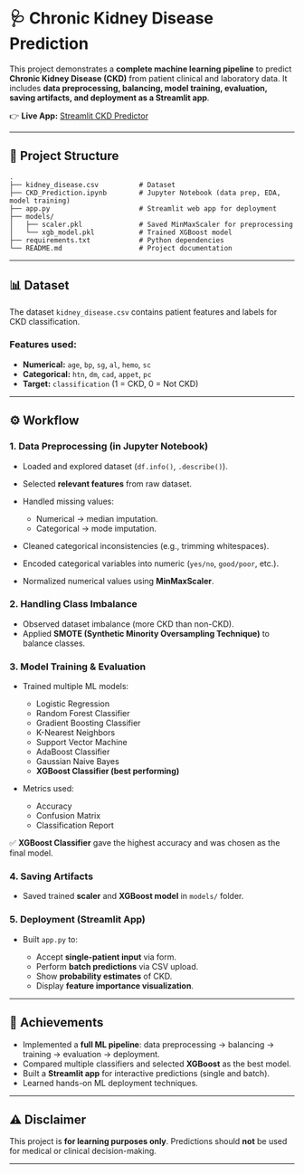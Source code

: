 # 🩺 Chronic Kidney Disease Prediction

This project demonstrates a **complete machine learning pipeline** to predict **Chronic Kidney Disease (CKD)** from patient clinical and laboratory data. It includes **data preprocessing, balancing, model training, evaluation, saving artifacts, and deployment as a Streamlit app**.

👉 **Live App:** [Streamlit CKD Predictor](https://chronic-kidney-disease-ckd-predictor---end-to-end-ml-project-m.streamlit.app/)

---

## 📂 Project Structure

```
.
├── kidney_disease.csv          # Dataset
├── CKD_Prediction.ipynb        # Jupyter Notebook (data prep, EDA, model training)
├── app.py                      # Streamlit web app for deployment
├── models/
│   ├── scaler.pkl              # Saved MinMaxScaler for preprocessing
│   └── xgb_model.pkl           # Trained XGBoost model
├── requirements.txt            # Python dependencies
└── README.md                   # Project documentation
```

---

## 📊 Dataset

The dataset `kidney_disease.csv` contains patient features and labels for CKD classification.

### Features used:

* **Numerical:** `age`, `bp`, `sg`, `al`, `hemo`, `sc`
* **Categorical:** `htn`, `dm`, `cad`, `appet`, `pc`
* **Target:** `classification` (1 = CKD, 0 = Not CKD)

---

## ⚙️ Workflow

### 1. Data Preprocessing (in Jupyter Notebook)

* Loaded and explored dataset (`df.info()`, `.describe()`).
* Selected **relevant features** from raw dataset.
* Handled missing values:

  * Numerical → median imputation.
  * Categorical → mode imputation.
* Cleaned categorical inconsistencies (e.g., trimming whitespaces).
* Encoded categorical variables into numeric (`yes/no`, `good/poor`, etc.).
* Normalized numerical values using **MinMaxScaler**.

### 2. Handling Class Imbalance

* Observed dataset imbalance (more CKD than non-CKD).
* Applied **SMOTE (Synthetic Minority Oversampling Technique)** to balance classes.

### 3. Model Training & Evaluation

* Trained multiple ML models:

  * Logistic Regression
  * Random Forest Classifier
  * Gradient Boosting Classifier
  * K-Nearest Neighbors
  * Support Vector Machine
  * AdaBoost Classifier
  * Gaussian Naive Bayes
  * **XGBoost Classifier (best performing)**

* Metrics used:

  * Accuracy
  * Confusion Matrix
  * Classification Report

✅ **XGBoost Classifier** gave the highest accuracy and was chosen as the final model.

### 4. Saving Artifacts

* Saved trained **scaler** and **XGBoost model** in `models/` folder.

### 5. Deployment (Streamlit App)

* Built `app.py` to:

  * Accept **single-patient input** via form.
  * Perform **batch predictions** via CSV upload.
  * Show **probability estimates** of CKD.
  * Display **feature importance visualization**.

---

## 🎯 Achievements

* Implemented a **full ML pipeline**: data preprocessing → balancing → training → evaluation → deployment.
* Compared multiple classifiers and selected **XGBoost** as the best model.
* Built a **Streamlit app** for interactive predictions (single and batch).
* Learned hands-on ML deployment techniques.

---

## ⚠️ Disclaimer

This project is **for learning purposes only**. Predictions should **not** be used for medical or clinical decision-making.

---